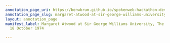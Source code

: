 ```yaml
---
annotation_page_uri: https://benwbrum.github.io/spokenweb-hackathon-development-noterms/annotations/margaret-atwood-at-sir-george-williams-university-the-poetry-series-18-october-1974-canvas-1-audience-member-2.json
annotation_page_slug: margaret-atwood-at-sir-george-williams-university-the-poetry-series-18-october-1974-canvas-1-audience-member-2
layout: annotation_page
manifest_label: Margaret Atwood at Sir George Williams University, The Poetry Series,
  18 October 1974

---
```

